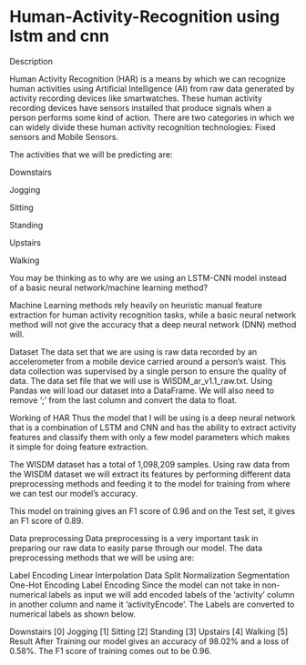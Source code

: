 # Human-Activity-Recognition using lstm and cnn
Description

Human Activity Recognition (HAR) is a means by which we can recognize human activities using Artificial Intelligence (AI) from raw data generated by activity recording devices like smartwatches. These human activity recording devices have sensors installed that produce signals when a person performs some kind of action.
There are two categories in which we can widely divide these human activity recognition technologies: Fixed sensors and Mobile Sensors.

The activities that we will be predicting are:

Downstairs

Jogging

Sitting

Standing

Upstairs

Walking

You may be thinking as to why are we using an LSTM-CNN model instead of a basic neural network/machine learning method?

Machine Learning methods rely heavily on heuristic manual feature extraction for human activity recognition tasks, while a basic neural network method will not give the accuracy that a deep neural network (DNN) method will.

Dataset
The data set that we are using is raw data recorded by an accelerometer from a mobile device carried around a person’s waist. This data collection was supervised by a single person to ensure the quality of data. The data set file that we will use is WISDM_ar_v1.1_raw.txt. Using Pandas we will load our dataset into a DataFrame. We will also need to remove ‘;’ from the last column and convert the data to float.

Working of HAR
Thus the model that I will be using is a deep neural network that is a combination of LSTM and CNN and has the ability to extract activity features and classify them with only a few model parameters which makes it simple for doing feature extraction.

The WISDM dataset has a total of 1,098,209 samples. Using raw data from the WISDM dataset we will extract its features by performing different data preprocessing methods and feeding it to the model for training from where we can test our model’s accuracy.

This model on training gives an F1 score of 0.96 and on the Test set, it gives an F1 score of 0.89.

Data preprocessing
Data preprocessing is a very important task in preparing our raw data to easily parse through our model. The data preprocessing methods that we will be using are:

Label Encoding
Linear Interpolation
Data Split
Normalization
Segmentation
One-Hot Encoding
Label Encoding
Since the model can not take in non-numerical labels as input we will add encoded labels of the ‘activity’ column in another column and name it ‘activityEncode’. The Labels are converted to numerical labels as shown below.

Downstairs [0]
Jogging [1]
Sitting [2]
Standing [3]
Upstairs [4]
Walking [5]
Result
After Training our model gives an accuracy of 98.02% and a loss of 0.58%. The F1 score of training comes out to be 0.96.
